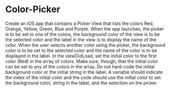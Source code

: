 # Color-Picker
Create an iOS app that contains a Picker View that lists the colors Red, Orange, Yellow, Green, Blue and Purple. When the app launches, the picker is to be set to one of the colors, the background color of the view is to be the selected color and the label in the view is to display the name of the color. When the user selects another color using the picker, the background color is to be set to the selected color and the name of the color is to be displayed in the label. In the viewDidLoad, set the initial color to the first color (Red) in the array of colors. Make sure, though, that the initial color can be set to any of the colors in the array. Do not hard-code the initial background color or the initial string in the label. A variable should indicate the index of the initial color and the code should use the initial color to set the background color, string in the label, and the selection on the picker.
